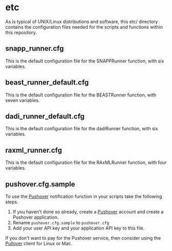 # etc

As is typical of UNIX/Linux distributions and software, this etc/ directory contains the configuration files needed for the scripts and functions within this repository.

## snapp_runner.cfg
This is the default configuration file for the SNAPPRunner function, with six variables.

## beast_runner_default.cfg
This is the default configuration file for the BEASTRunner function, with seven variables.

## dadi_runner_default.cfg
This is the default configuration file for the dadiRunner function, with six variables.

## raxml_runner.cfg
This is the default configuration file for the RAxMLRunner function, with four variables.

## pushover.cfg.sample
To use the [Pushover][1] notification function in your scripts take the following steps.

1. If you haven't done so already, create a [Pushover][1] account and create a Pushover application.
2. Rename `pushover.cfg.sample` to `pushover.cfg`
3. Add your user API key and your application API key to this file.

If you don't want to pay for the Pushover service, then consider using the [Pullover][2] client for Linux or Mac.

[1]: https://pushover.net
[2]: https://github.com/cgrossde/Pullover
